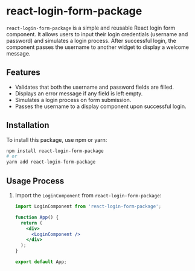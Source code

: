# react-login-form-package

`react-login-form-package` is a simple and reusable React login form component. It allows users to input their login credentials (username and password) and simulates a login process. After successful login, the component passes the username to another widget to display a welcome message.

## Features

- Validates that both the username and password fields are filled.
- Displays an error message if any field is left empty.
- Simulates a login process on form submission.
- Passes the username to a display component upon successful login.

## Installation

To install this package, use npm or yarn:

```bash
npm install react-login-form-package
# or
yarn add react-login-form-package
```

## Usage Process

1. Import the `LoginComponent` from `react-login-form-package`:

   ```jsx
   import LoginComponent from 'react-login-form-package';

   function App() {
     return (
       <div>
         <LoginComponent />
       </div>
     );
   }

   export default App;
   ```
